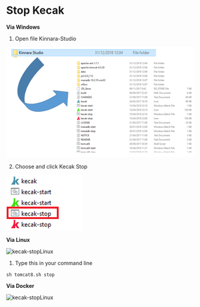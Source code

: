 # Stop Kecak

**Via Windows**

1. Open file Kinnara-Studio

<img src="https://raw.githubusercontent.com/kinnara-digital-studio/kecak-workflow/master/docs/assets/startKecak.png" alt="startKecak" />

2. Choose and click Kecak Stop

<img src="https://raw.githubusercontent.com/kinnara-digital-studio/kecak-workflow/master/docs/assets/kecak-stop.png" alt="kecak-stop" />

**Via Linux**

<img src="https://raw.githubusercontent.com/kinnara-digital-studio/kecak-workflow/master/docs/assets/linux-KecakStopLinux.png" alt="kecak-stopLinux" />

1. Type this in your command line 

```
sh tomcat8.sh stop
```

**Via Docker**

<img src="https://raw.githubusercontent.com/kinnara-digital-studio/kecak-workflow/master/docs/assets/linux-KecakStopLinux.png" alt="kecak-stopLinux" />

